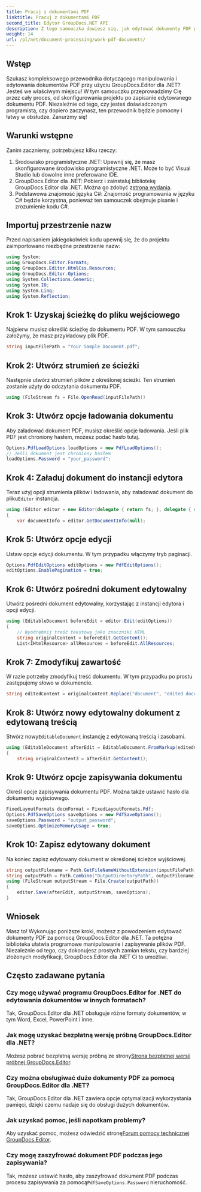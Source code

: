 ```yaml
---
title: Pracuj z dokumentami PDF
linktitle: Pracuj z dokumentami PDF
second_title: Edytor GroupDocs.NET API
description: Z tego samouczka dowiesz się, jak edytować dokumenty PDF przy użyciu programu GroupDocs.Editor dla platformy .NET. Modyfikuj treść, obsługuj duże pliki i bezpiecznie zapisuj swoje zmiany.
weight: 14
url: /pl/net/document-processing/work-pdf-documents/
---
```

## Wstęp
Szukasz kompleksowego przewodnika dotyczącego manipulowania i edytowania dokumentów PDF przy użyciu GroupDocs.Editor dla .NET? Jesteś we właściwym miejscu! W tym samouczku przeprowadzimy Cię przez cały proces, od skonfigurowania projektu po zapisanie edytowanego dokumentu PDF. Niezależnie od tego, czy jesteś doświadczonym programistą, czy dopiero zaczynasz, ten przewodnik będzie pomocny i łatwy w obsłudze. Zanurzmy się!
## Warunki wstępne
Zanim zaczniemy, potrzebujesz kilku rzeczy:
1. Środowisko programistyczne .NET: Upewnij się, że masz skonfigurowane środowisko programistyczne .NET. Może to być Visual Studio lub dowolne inne preferowane IDE.
2. GroupDocs.Editor dla .NET: Pobierz i zainstaluj bibliotekę GroupDocs.Editor dla .NET. Można go zdobyć z[strona wydania](https://releases.groupdocs.com/editor/net/).
3. Podstawowa znajomość języka C#: Znajomość programowania w języku C# będzie korzystna, ponieważ ten samouczek obejmuje pisanie i zrozumienie kodu C#.
## Importuj przestrzenie nazw
Przed napisaniem jakiegokolwiek kodu upewnij się, że do projektu zaimportowano niezbędne przestrzenie nazw:
```csharp
using System;
using GroupDocs.Editor.Formats;
using GroupDocs.Editor.HtmlCss.Resources;
using GroupDocs.Editor.Options;
using System.Collections.Generic;
using System.IO;
using System.Linq;
using System.Reflection;
```
## Krok 1: Uzyskaj ścieżkę do pliku wejściowego
Najpierw musisz określić ścieżkę do dokumentu PDF. W tym samouczku założymy, że masz przykładowy plik PDF.
```csharp
string inputFilePath = "Your Sample Document.pdf";
```
## Krok 2: Utwórz strumień ze ścieżki
Następnie utwórz strumień plików z określonej ścieżki. Ten strumień zostanie użyty do odczytania dokumentu PDF.
```csharp
using (FileStream fs = File.OpenRead(inputFilePath))
```
## Krok 3: Utwórz opcje ładowania dokumentu
Aby załadować dokument PDF, musisz określić opcje ładowania. Jeśli plik PDF jest chroniony hasłem, możesz podać hasło tutaj.
```csharp
Options.PdfLoadOptions loadOptions = new PdfLoadOptions();
// Jeśli dokument jest chroniony hasłem
loadOptions.Password = "your_password";
```
## Krok 4: Załaduj dokument do instancji edytora
Teraz użyj opcji strumienia plików i ładowania, aby załadować dokument do pliku`Editor` instancja.
```csharp
using (Editor editor = new Editor(delegate { return fs; }, delegate { return loadOptions; }))
{
    var documentInfo = editor.GetDocumentInfo(null);
```
## Krok 5: Utwórz opcje edycji
Ustaw opcje edycji dokumentu. W tym przypadku włączymy tryb paginacji.
```csharp
Options.PdfEditOptions editOptions = new PdfEditOptions();
editOptions.EnablePagination = true;
```
## Krok 6: Utwórz pośredni dokument edytowalny
Utwórz pośredni dokument edytowalny, korzystając z instancji edytora i opcji edycji.
```csharp
using (EditableDocument beforeEdit = editor.Edit(editOptions))
{
    // Wyodrębnij treść tekstową jako znaczniki HTML
    string originalContent = beforeEdit.GetContent();
    List<IHtmlResource> allResources = beforeEdit.AllResources;
```
## Krok 7: Zmodyfikuj zawartość
W razie potrzeby zmodyfikuj treść dokumentu. W tym przypadku po prostu zastępujemy słowo w dokumencie.
```csharp
string editedContent = originalContent.Replace("document", "edited document");
```
## Krok 8: Utwórz nowy edytowalny dokument z edytowaną treścią
 Stwórz nowy`EditableDocument` instancję z edytowaną treścią i zasobami.
```csharp
using (EditableDocument afterEdit = EditableDocument.FromMarkup(editedContent, allResources))
{
    string originalContent3 = afterEdit.GetContent();
```
## Krok 9: Utwórz opcje zapisywania dokumentu
Określ opcje zapisywania dokumentu PDF. Można także ustawić hasło dla dokumentu wyjściowego.
```csharp
FixedLayoutFormats docmFormat = FixedLayoutFormats.Pdf;
Options.PdfSaveOptions saveOptions = new PdfSaveOptions();
saveOptions.Password = "output_password";
saveOptions.OptimizeMemoryUsage = true;
```
## Krok 10: Zapisz edytowany dokument
Na koniec zapisz edytowany dokument w określonej ścieżce wyjściowej.
```csharp
string outputFilename = Path.GetFileNameWithoutExtension(inputFilePath) + "." + docmFormat.Extension;
string outputPath = Path.Combine("OutputDirectoryPath", outputFilename);
using (FileStream outputStream = File.Create(outputPath))
{
    editor.Save(afterEdit, outputStream, saveOptions);
}
```

## Wniosek
Masz to! Wykonując poniższe kroki, możesz z powodzeniem edytować dokumenty PDF za pomocą GroupDocs.Editor dla .NET. Ta potężna biblioteka ułatwia programowe manipulowanie i zapisywanie plików PDF. Niezależnie od tego, czy dokonujesz prostych zamian tekstu, czy bardziej złożonych modyfikacji, GroupDocs.Editor dla .NET Ci to umożliwi.
## Często zadawane pytania
### Czy mogę używać programu GroupDocs.Editor for .NET do edytowania dokumentów w innych formatach?
Tak, GroupDocs.Editor dla .NET obsługuje różne formaty dokumentów, w tym Word, Excel, PowerPoint i inne.
### Jak mogę uzyskać bezpłatną wersję próbną GroupDocs.Editor dla .NET?
 Możesz pobrać bezpłatną wersję próbną ze strony[Strona bezpłatnej wersji próbnej GroupDocs.Editor](https://releases.groupdocs.com/).
### Czy można obsługiwać duże dokumenty PDF za pomocą GroupDocs.Editor dla .NET?
Tak, GroupDocs.Editor dla .NET zawiera opcje optymalizacji wykorzystania pamięci, dzięki czemu nadaje się do obsługi dużych dokumentów.
### Jak uzyskać pomoc, jeśli napotkam problemy?
 Aby uzyskać pomoc, możesz odwiedzić stronę[Forum pomocy technicznej GroupDocs.Editor](https://forum.groupdocs.com/c/editor/20).
### Czy mogę zaszyfrować dokument PDF podczas jego zapisywania?
Tak, możesz ustawić hasło, aby zaszyfrować dokument PDF podczas procesu zapisywania za pomocą`PdfSaveOptions.Password` nieruchomość.